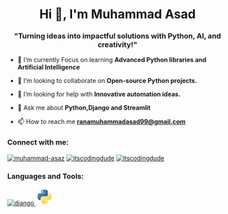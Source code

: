 <h1 align="center">Hi 👋, I'm Muhammad Asad</h1>
<h3 align="center">"Turning ideas into impactful solutions with Python, AI, and creativity!"</h3>

- 🎯 I’m currently Focus on learning **Advanced Python libraries and Artificial Intelligence**

- 🤝  I’m looking to collaborate on **Open-source Python projects.**

- 🧐 I’m looking for help with **Innovative automation ideas.**

- 💬 Ask me about **Python,Django and Streamlit**

- 📫 How to reach me **ranamuhammadasad99@gmail.com**

<h3 align="left">Connect with me:</h3>
<p align="left">
<a href="https://linkedin.com/in/muhammad-asaz" target="blank"><img align="center" src="https://raw.githubusercontent.com/rahuldkjain/github-profile-readme-generator/master/src/images/icons/Social/linked-in-alt.svg" alt="muhammad-asaz" height="30" width="40" /></a>
<a href="https://www.hackerrank.com/itscodingdude" target="blank"><img align="center" src="https://raw.githubusercontent.com/rahuldkjain/github-profile-readme-generator/master/src/images/icons/Social/hackerrank.svg" alt="itscodingdude" height="30" width="40" /></a>
<a href="https://www.leetcode.com/itscodingdude" target="blank"><img align="center" src="https://raw.githubusercontent.com/rahuldkjain/github-profile-readme-generator/master/src/images/icons/Social/leet-code.svg" alt="itscodingdude" height="30" width="40" /></a>
</p>

<h3 align="left">Languages and Tools:</h3>
<p align="left"> <a href="https://www.djangoproject.com/" target="_blank" rel="noreferrer"> <img src="https://cdn.worldvectorlogo.com/logos/django.svg" alt="django" width="40" height="40"/> </a> <a href="https://www.python.org" target="_blank" rel="noreferrer"> <img src="https://raw.githubusercontent.com/devicons/devicon/master/icons/python/python-original.svg" alt="python" width="40" height="40"/> </a> </p>
